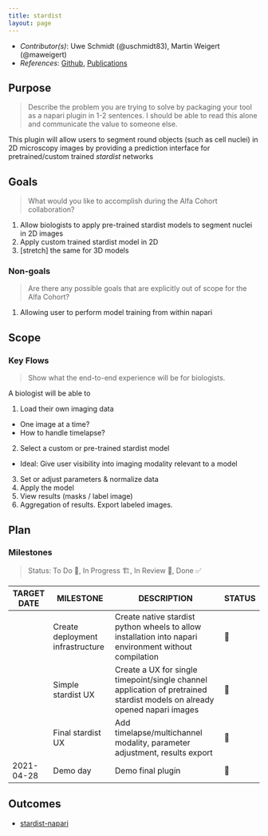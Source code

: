 ```yaml
---
title: stardist
layout: page
---
```


- *Contributor(s)*: Uwe Schmidt (@uschmidt83), Martin Weigert (@maweigert)
- *References*: [Github](https://github.com/mpicbg-csbd/stardist), [Publications](https://github.com/mpicbg-csbd/stardist#how-to-cite)

## Purpose

> Describe the problem you are trying to solve by packaging your tool as a napari plugin in 1-2 sentences.
I should be able to read this alone and communicate the value to someone else.

This plugin will allow users to segment round objects (such as cell nuclei) in 2D microscopy images by providing a prediction interface for pretrained/custom trained *stardist* networks

## Goals
> What would you like to accomplish during the Alfa Cohort collaboration?

1. Allow biologists to apply pre-trained stardist models to segment nuclei in 2D images
2. Apply custom trained stardist model in 2D
3. [stretch] the same for 3D models

### Non-goals
> Are there any possible goals that are explicitly out of scope for the Alfa Cohort?

1. Allowing user to perform model training from within napari

## Scope

### Key Flows

> Show what the end-to-end experience will be for biologists.

A biologist will be able to
1. Load their own imaging data
  - One image at a time?
  - How to handle timelapse?
2. Select a custom or pre-trained stardist model
  - Ideal: Give user visibility into imaging modality relevant to a model
3. Set or adjust parameters & normalize data
4. Apply the model
5. View results (masks / label image)
6. Aggregation of results. Export labeled images.


## Plan

### Milestones

> Status: To Do 📝, In Progress 🏗, In Review 🔎, Done ✅

| TARGET DATE 	| MILESTONE                        	| DESCRIPTION                                                                                                                	| STATUS 	|
|-------------	|----------------------------------	|----------------------------------------------------------------------------------------------------------------------------	|--------	|
|             	| Create deployment infrastructure 	| Create native stardist python wheels to allow installation into napari environment without compilation                     	|    📝   	|
|             	| Simple stardist UX               	| Create a UX for single timepoint/single channel application of pretrained stardist models on already opened napari images  	|    📝   	|
|             	| Final stardist UX                	| Add timelapse/multichannel modality, parameter adjustment, results export                                                  	|    📝   	|
| 2021-04-28  	| Demo day                         	| Demo final plugin                                                                                                          	|    📝   	|

## Outcomes

- [stardist-napari](https://github.com/stardist/stardist-napari)
